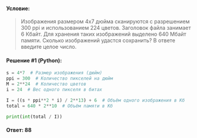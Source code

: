 #### Условие:

> Изображения размером 4х7 дюйма сканируются с разрешением 300 ppi и использованием 224 цветов. 
> Заголовок файла занимает 6 Кбайт. Для хранения таких изображений выделено 640 Мбайт памяти. 
> Сколько изображений удастся сохранить? В ответе введите целое число.

#### Решение #1 (Python):
```python
s = 4*7  # Размер изображения (дюйм)
ppi = 300  # Количество пикселей на дюйм
M = 2**24  # Количество цветов
i = 24  # Вес одного пикселя в битах

I = ((s * ppi**2 * i) / 2**13) + 6  # Объём одного изображения в Кб
total = 640 * 2**10  # Объём памяти в Кб

print(int(total / I))
```

#### Ответ: 88
